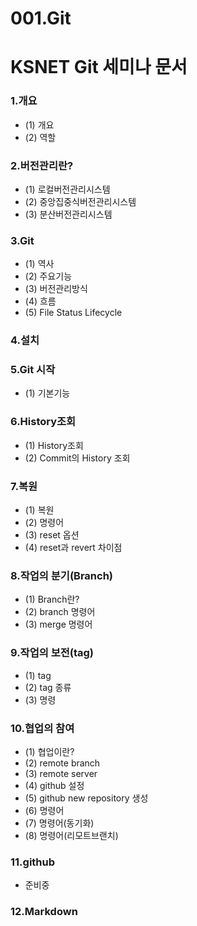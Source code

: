 001.Git
=======

# KSNET Git 세미나 문서

### 1.개요
* (1) 개요
* (2) 역할

### 2.버전관리란?
* (1) 로컬버전관리시스템
* (2) 중앙집중식버전관리시스템
* (3) 분산버전관리시스템

### 3.Git
* (1) 역사
* (2) 주요기능
* (3) 버전관리방식
* (4) 흐름
* (5) File Status Lifecycle
 
### 4.설치

### 5.Git 시작
* (1) 기본기능

### 6.History조회
* (1) History조회
* (2) Commit의 History 조회

### 7.복원
* (1) 복원
* (2) 명령어
* (3) reset 옵션
* (4) reset과 revert 차이점

### 8.작업의 분기(Branch)
* (1) Branch란?
* (2) branch 명령어
* (3) merge 명령어

### 9.작업의 보전(tag)
* (1) tag
* (2) tag 종류
* (3) 명령

### 10.협업의 참여
* (1) 협업이란?
* (2) remote branch
* (3) remote server
* (4) github 설정
* (5) github new repository 생성
* (6) 명령어
* (7) 명령어(동기화)
* (8) 명령어(리모트브랜치)

### 11.github
* 준비중
 
### 12.Markdown
